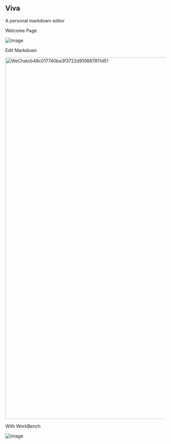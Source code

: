 ## Viva

A personal markdown editor

Welcome Page 

![image](https://user-images.githubusercontent.com/12481935/59974260-a5e36e00-95dc-11e9-80e8-4b5836921852.png)

Edit Markdown 

<img width="1136" alt="WeChatcb48c017740ba3f3722d910667811d51" src="https://user-images.githubusercontent.com/12481935/59156543-b6212680-8acf-11e9-9283-7030425dd810.png">

With WorkBench

![image](https://user-images.githubusercontent.com/12481935/59974147-1be6d580-95db-11e9-850b-42a69b82fa58.png)
